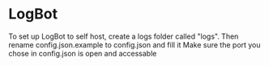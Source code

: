 # LogBot

To set up LogBot to self host, create a logs folder called "logs".
Then rename config.json.example to config.json and fill it
Make sure the port you chose in config.json is open and accessable
